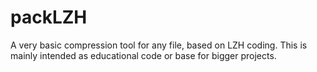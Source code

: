 # packLZH
A very basic compression tool for any file, based on LZH coding. This is mainly intended as educational code or base for bigger projects.
